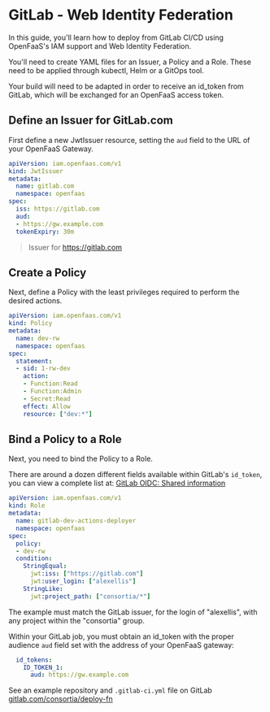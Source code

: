 # GitLab - Web Identity Federation

In this guide, you'll learn how to deploy from GitLab CI/CD using OpenFaaS's IAM support and Web Identity Federation. 

You'll need to create YAML files for an Issuer, a Policy and a Role. These need to be applied through kubectl, Helm or a GitOps tool.

Your build will need to be adapted in order to receive an id_token from GitLab, which will be exchanged for an OpenFaaS access token.

## Define an Issuer for GitLab.com

First define a new JwtIssuer resource, setting the `aud` field to the URL of your OpenFaaS Gateway.

```yaml
apiVersion: iam.openfaas.com/v1
kind: JwtIssuer
metadata:
  name: gitlab.com
  namespace: openfaas
spec:
  iss: https://gitlab.com
  aud:
  - https://gw.example.com
  tokenExpiry: 30m
```

> Issuer for https://gitlab.com

## Create a Policy

Next, define a Policy with the least privileges required to perform the desired actions.

```yaml
apiVersion: iam.openfaas.com/v1
kind: Policy
metadata:
  name: dev-rw
  namespace: openfaas
spec:
  statement:
  - sid: 1-rw-dev
    action:
    - Function:Read
    - Function:Admin
    - Secret:Read
    effect: Allow
    resource: ["dev:*"]
```

## Bind a Policy to a Role

Next, you need to bind the Policy to a Role.

There are around a dozen different fields available within GitLab's `id_token`, you can view a complete list at: [GitLab OIDC: Shared information](https://docs.gitlab.com/ee/integration/openid_connect_provider.html#shared-information)

```yaml
apiVersion: iam.openfaas.com/v1
kind: Role
metadata:
  name: gitlab-dev-actions-deployer
  namespace: openfaas
spec:
  policy:
  - dev-rw
  condition:
    StringEqual:
      jwt:iss: ["https://gitlab.com"]
      jwt:user_login: ["alexellis"]
    StringLike:
      jwt:project_path: ["consortia/*"]
```

The example must match the GitLab issuer, for the login of "alexellis", with any project within the "consortia" group.

Within your GitLab job, you must obtain an id_token with the proper audience `aud` field set with the address of your OpenFaaS gateway:

```yaml
  id_tokens:
    ID_TOKEN_1:
      aud: https://gw.example.com
```

See an example repository and `.gitlab-ci.yml` file on GitLab [gitlab.com/consortia/deploy-fn](https://gitlab.com/consortia/deploy-fn/-/blob/main/.gitlab-ci.yml)

